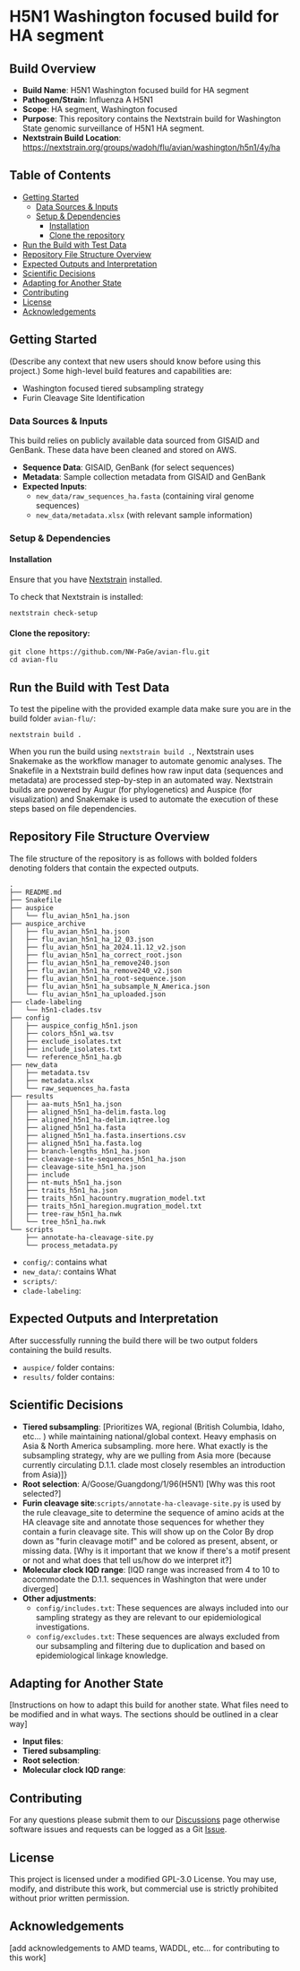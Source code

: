 # H5N1 Washington focused build for HA segment

## Build Overview
- **Build Name**: H5N1 Washington focused build for HA segment
- **Pathogen/Strain**: Influenza A H5N1
- **Scope**: HA segment, Washington focused
- **Purpose**: This repository contains the Nextstrain build for Washington State genomic surveillance of H5N1 HA segment.
- **Nextstrain Build Location**: https://nextstrain.org/groups/wadoh/flu/avian/washington/h5n1/4y/ha

## Table of Contents
- [Getting Started](#getting-started)
  - [Data Sources & Inputs](#data-sources--inputs)
  - [Setup & Dependencies](#setup--dependencies)
    - [Installation](#installation)
    - [Clone the repository](#clone-the-repository)
- [Run the Build with Test Data](#run-the-build-with-test-data)
- [Repository File Structure Overview](#repository-file-structure-overview)
- [Expected Outputs and Interpretation](#expected-outputs-and-interpretation)
- [Scientific Decisions](#scientific-decisions)
- [Adapting for Another State](#adapting-for-another-state)
- [Contributing](#contributing)
- [License](#license)
- [Acknowledgements](#acknowledgements)

## Getting Started
(Describe any context that new users should know before using this project.)
Some high-level build features and capabilities are:
- Washington focused tiered subsampling strategy
- Furin Cleavage Site Identification

### Data Sources & Inputs
This build relies on publicly available data sourced from GISAID and GenBank. These data have been cleaned and stored on AWS.

- **Sequence Data**: GISAID, GenBank (for select sequences)
- **Metadata**: Sample collection metadata from GISAID and GenBank
- **Expected Inputs**:
    - `new_data/raw_sequences_ha.fasta` (containing viral genome sequences)
    - `new_data/metadata.xlsx` (with relevant sample information)

### Setup & Dependencies
#### Installation
Ensure that you have [Nextstrain](https://docs.nextstrain.org/en/latest/install.html) installed.

To check that Nextstrain is installed:
```
nextstrain check-setup
```

#### Clone the repository:

```
git clone https://github.com/NW-PaGe/avian-flu.git
cd avian-flu
```

## Run the Build with Test Data
To test the pipeline with the provided example data make sure you are in the build folder `avian-flu/`:

```
nextstrain build .
```

When you run the build using `nextstrain build .`, Nextstrain uses Snakemake as the workflow manager to automate genomic analyses. The Snakefile in a Nextstrain build defines how raw input data (sequences and metadata) are processed step-by-step in an automated way. Nextstrain builds are powered by Augur (for phylogenetics) and Auspice (for visualization) and Snakemake is used to automate the execution of these steps based on file dependencies.

## Repository File Structure Overview
The file structure of the repository is as follows with bolded folders denoting folders that contain the expected outputs.

```
.
├── README.md
├── Snakefile
├── auspice
│   └── flu_avian_h5n1_ha.json
├── auspice_archive
│   ├── flu_avian_h5n1_ha.json
│   ├── flu_avian_h5n1_ha_12_03.json
│   ├── flu_avian_h5n1_ha_2024.11.12_v2.json
│   ├── flu_avian_h5n1_ha_correct_root.json
│   ├── flu_avian_h5n1_ha_remove240.json
│   ├── flu_avian_h5n1_ha_remove240_v2.json
│   ├── flu_avian_h5n1_ha_root-sequence.json
│   ├── flu_avian_h5n1_ha_subsample_N_America.json
│   └── flu_avian_h5n1_ha_uploaded.json
├── clade-labeling
│   └── h5n1-clades.tsv
├── config
│   ├── auspice_config_h5n1.json
│   ├── colors_h5n1_wa.tsv
│   ├── exclude_isolates.txt
│   ├── include_isolates.txt
│   └── reference_h5n1_ha.gb
├── new_data
│   ├── metadata.tsv
│   ├── metadata.xlsx
│   └── raw_sequences_ha.fasta
├── results
│   ├── aa-muts_h5n1_ha.json
│   ├── aligned_h5n1_ha-delim.fasta.log
│   ├── aligned_h5n1_ha-delim.iqtree.log
│   ├── aligned_h5n1_ha.fasta
│   ├── aligned_h5n1_ha.fasta.insertions.csv
│   ├── aligned_h5n1_ha.fasta.log
│   ├── branch-lengths_h5n1_ha.json
│   ├── cleavage-site-sequences_h5n1_ha.json
│   ├── cleavage-site_h5n1_ha.json
│   ├── include
│   ├── nt-muts_h5n1_ha.json
│   ├── traits_h5n1_ha.json
│   ├── traits_h5n1_hacountry.mugration_model.txt
│   ├── traits_h5n1_haregion.mugration_model.txt
│   ├── tree-raw_h5n1_ha.nwk
│   └── tree_h5n1_ha.nwk
└── scripts
    ├── annotate-ha-cleavage-site.py
    └── process_metadata.py
```


- `config/`: contains what
- `new_data/`: contains What
- `scripts/`:
- `clade-labeling`:

## Expected Outputs and Interpretation
After successfully running the build there will be two output folders containing the build results.

- `auspice/` folder contains:
- `results/` folder contains:

## Scientific Decisions
- **Tiered subsampling**: [Prioritizes WA, regional (British Columbia, Idaho, etc... ) while maintaining national/global context. Heavy emphasis on Asia & North America subsampling. more here. What exactly is the subsampling strategy, why are we pulling from Asia more (because currently circulating D.1.1. clade most closely resembles an introduction from Asia)]}
- **Root selection**: A/Goose/Guangdong/1/96(H5N1) [Why was this root selected?]
- **Furin cleavage site**:`scripts/annotate-ha-cleavage-site.py` is used by the rule cleavage_site to determine the sequence of amino acids at the HA cleavage site and annotate those sequences for whether they contain a furin cleavage site. This will show up on the Color By drop down as "furin cleavage motif" and be colored as present, absent, or missing data. [Why is it important that we know if there's a motif present or not and what does that tell us/how do we interpret it?]
- **Molecular clock IQD range**: [IQD range was increased from 4 to 10 to accommodate the D.1.1. sequences in Washington that were under diverged]
- **Other adjustments**:
  - `config/includes.txt`: These sequences are always included into our sampling strategy as they are relevant to our epidemiological investigations.
  - `config/excludes.txt`: These sequences are always excluded from our subsampling and filtering due to duplication and based on epidemiological linkage knowledge.


## Adapting for Another State
 [Instructions on how to adapt this build for another state. What files need to be modified and in what ways. The sections should be outlined in a clear way]
 - **Input files**:
 - **Tiered subsampling**:
 - **Root selection**:
 - **Molecular clock IQD range**:




## Contributing
For any questions please submit them to our [Discussions](https://github.com/NW-PaGe/avian-flu/discussions) page otherwise software issues and requests can be logged as a Git [Issue](https://github.com/NW-PaGe/avian-flu/issues).

## License
This project is licensed under a modified GPL-3.0 License.
You may use, modify, and distribute this work, but commercial use is strictly prohibited without prior written permission.

## Acknowledgements

[add acknowledgements to AMD teams, WADDL, etc... for contributing to this work]
